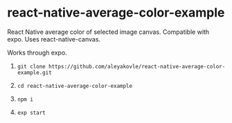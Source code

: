 # react-native-average-color-example
React Native average color of selected image canvas. Compatible with expo. Uses react-native-canvas.

Works through expo.

1) ```git clone https://github.com/aleyakovle/react-native-average-color-example.git```

2) ```cd react-native-average-color-example```

3) ```npm i```

4) ```exp start```

